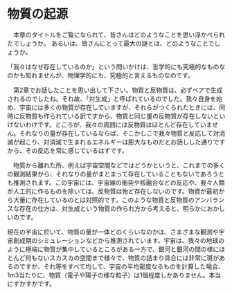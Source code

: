 # 物質の起源
　本章のタイトルをご覧になられて、皆さんはどのようなことを思い浮かべられたでしょうか。
 あるいは、皆さんにとって最大の謎とは、どのようなことでしょうか。

 「我々はなぜ存在しているのか」という問いかけは、哲学的にも究極的なものなのかも知れませんが、物理学的にも、究極的と言えるものなのです。

 　第2章でお話したことを思い出して下さい。物質と反物質は、必ずペアで生成されるのでしたね。それ故、「対生成」と呼ばれているのでした。我々自身を始め、宇宙には多くの物質が存在していますが、それらがつくられたときには、同時に反物質も作られている訳ですから、物質と同じ量の反物質が存在しないといけないわけです。ところが、我々の周囲には反物質はほとんど存在していません。それなりの量が存在しているならば、そこかしこで我々物質と反応して対消滅が起こり、対消滅で生まれるエネルギーは膨大なものだとお話しした通りですから、その反応を常に感じているはずです。

　物質から離れた所、例えば宇宙空間などではどうかというと、これまでの多くの観測結果から、それなりの量がまとまって存在していることもないであろうとも推測されます。この宇宙には、宇宙線の衝突や核融合などの反応や、我々人類が人工的に作るものを除いては、反物質は殆ど存在しないのです。物資が最初から大量に存在しているのとは対照的です。このような物質と反物質のアンバランスな存在の仕方は、対生成という物質の作られ方から考えると、明らかにおかしいのです。

 現在の宇宙に於いて、物質の量が一体どのくらいなのかは、さまざまな観測や宇宙創成期のシミュレーションなどから推測されています。宇宙は、我々の地球のように極端に物質が集中しているところがある一方で、銀河と銀河の間の様にほとんど何もないスカスカの空間まで様々で、物質の詰まり具合には非常に斑があるのですが、それ等をすべて均して、宇宙の平均密度なるものを計算した場合、1m3当たりに、物質（電子や陽子の様な粒子）は1個程度しかありません。本当にすかすかです。
 
